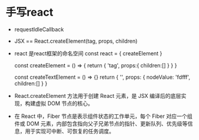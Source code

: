 # 手写react

- requestIdleCallback

- JSX == React.createElement(tag, props, children)

- react 是react框架的命名空间
  const react = {
    createElement
  }

  const createElement = () => {
    return {
      'tag',
      props:{
        children:[]
      }
    }
  }

  const createTextElement = () => {}
  return {
    '',
    props: {
      nodeValue: 'fdfff',
      children:[]
    }
  }

- React.createElement 方法用于创建 React 元素，是 JSX 编译后的底层实现，构建虚拟 DOM 节点的核心。

- 在 React 中，Fiber 节点是表示组件状态的工作单元，每个 Fiber 对应一个组件或 DOM 元素，内部包含指向父子兄弟节点的指针、更新队列、优先级等信息，用于实现可中断、可恢复的任务调度。